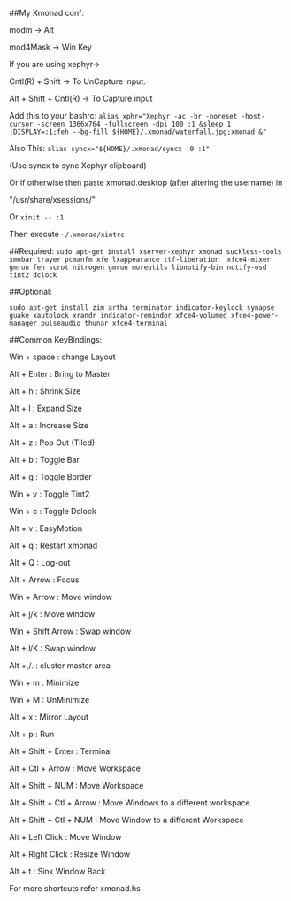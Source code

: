 ##My Xmonad conf:

modm -> Alt 

mod4Mask -> Win Key 


If you are using xephyr->

Cntl(R) + Shift -> To UnCapture input. 

Alt + Shift + Cntl(R) -> To Capture input 


Add this to your bashrc: 
`
alias xphr="Xephyr -ac -br -noreset -host-cursor -screen 1366x764 -fullscreen -dpi 100 :1 &sleep 1 ;DISPLAY=:1;feh --bg-fill ${HOME}/.xmonad/waterfall.jpg;xmonad &" 
`

Also This: 
`
alias syncx="${HOME}/.xmonad/syncx :0 :1"
`

(Use syncx to sync Xephyr clipboard)

Or if otherwise then paste xmonad.desktop (after altering the username)
in 

"/usr/share/xsessions/"

Or 
`
xinit -- :1
`

Then execute
`
~/.xmonad/xintrc
`

##Required:
`
sudo apt-get install xserver-xephyr xmonad suckless-tools xmobar trayer pcmanfm xfe lxappearance ttf-liberation  xfce4-mixer gmrun feh scrot nitrogen gmrun moreutils libnotify-bin notify-osd tint2 dclock
`

##Optional:

`
sudo apt-get install zim artha terminator indicator-keylock synapse guake xautolock xrandr indicator-remindor xfce4-volumed xfce4-power-manager pulseaudio thunar xfce4-terminal
`

##Common KeyBindings:

Win + space : change Layout

Alt + Enter : Bring to Master

Alt + h     : Shrink Size

Alt + l     : Expand Size

Alt + a     : Increase Size

Alt + z     : Pop Out (Tiled)

Alt + b     : Toggle Bar

Alt + g     : Toggle Border

Win + v     : Toggle Tint2

Win + c     : Toggle Dclock

Alt + v     : EasyMotion

Alt + q     : Restart xmonad

Alt + Q     : Log-out

Alt + Arrow : Focus


Win + Arrow : Move window

Alt + j/k   : Move window

Win + Shift Arrow : Swap window

Alt +J/K    : Swap window

Alt +,/.    : cluster master area


Win + m     : Minimize

Win + M     : UnMinimize

Alt + x     : Mirror Layout




Alt + p                   : Run

Alt + Shift + Enter       : Terminal

Alt + Ctl + Arrow         : Move Workspace

Alt + Shift + NUM         : Move Workspace

Alt + Shift + Ctl + Arrow : Move Windows to a different workspace

Alt + Shift + Ctl + NUM   : Move Window to a different Workspace

Alt + Left Click          : Move Window

Alt + Right Click         : Resize Window

Alt + t                   : Sink Window Back


For more shortcuts refer xmonad.hs
